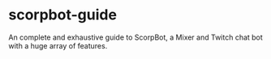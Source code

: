 # scorpbot-guide
An complete and exhaustive guide to ScorpBot, a Mixer and Twitch chat bot with a huge array of features.